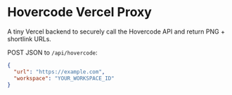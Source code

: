 # Hovercode Vercel Proxy

A tiny Vercel backend to securely call the Hovercode API and return PNG + shortlink URLs.

POST JSON to `/api/hovercode`:

```json
{
  "url": "https://example.com",
  "workspace": "YOUR_WORKSPACE_ID"
}
